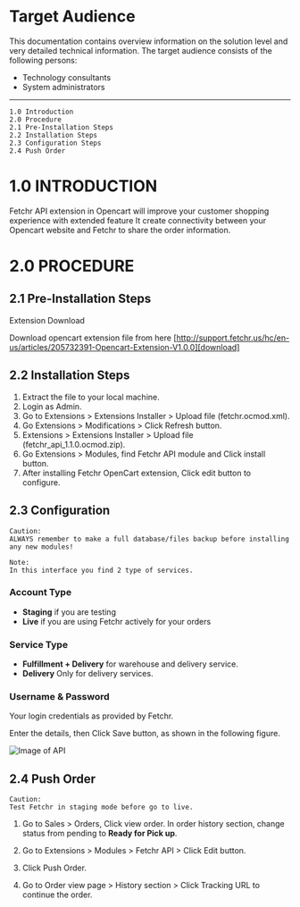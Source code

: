 # Target Audience

This documentation contains overview information on the solution level and very detailed technical information. The target audience consists of the following persons:

- Technology consultants
- System administrators

-----
    1.0 Introduction    
    2.0 Procedure   
    2.1 Pre-Installation Steps  
    2.2 Installation Steps  
    2.3 Configuration Steps 
    2.4 Push Order  

# 1.0 INTRODUCTION
Fetchr API extension in Opencart will improve your customer shopping experience with extended feature It create connectivity between your Opencart website and Fetchr to share the order information.

# 2.0 PROCEDURE
## 2.1 Pre-Installation Steps

Extension Download

Download opencart extension file from here 
[http://support.fetchr.us/hc/en-us/articles/205732391-Opencart-Extension-V1.0.0][download]

## 2.2 Installation Steps

1. Extract the file to your local machine.
2. Login as Admin.
3. Go to Extensions > Extensions Installer > Upload file (fetchr.ocmod.xml).
4. Go Extensions > Modifications > Click Refresh button.
5. Extensions > Extensions Installer > Upload file (fetchr_api_1.1.0.ocmod.zip).
6. Go Extensions > Modules, find Fetchr API module and Click install button.
7. After installing Fetchr OpenCart extension, Click edit button to configure.

## 2.3 Configuration

    Caution:
    ALWAYS remember to make a full database/files backup before installing any new modules!
    
    Note:
    In this interface you find 2 type of services.

### Account Type
- **Staging** if you are testing 
- **Live** if you are using Fetchr actively for your orders

### Service Type
- **Fulfillment + Delivery** for warehouse and delivery service.
- **Delivery** Only for delivery services.

### Username & Password
Your login credentials as provided by Fetchr.

Enter the details, then Click Save button, as shown in the following figure.

![Image of API](http://support.fetchr.us/hc/en-us/article_attachments/202249402/image00.png)

## 2.4 Push Order

    Caution:
    Test Fetchr in staging mode before go to live.
1. Go to Sales > Orders, Click view order. In order history section, change status from pending to **Ready for Pick up**.

2. Go to Extensions > Modules > Fetchr API > Click Edit button.
3. Click Push Order.
4. Go to Order view page > History section > Click Tracking URL to continue the order.


[download]: http://support.fetchr.us/hc/en-us/articles/205732391-Opencart-Extension-V1-0
[documentation]: http://support.fetchr.us/hc/en-us/article_attachments/202237701/OpenCart-API-Extension_InstallationGuide_V1.0.pdf
    

